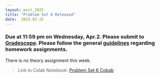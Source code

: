 ```yaml
---
layout: post_2025
title: "Problem Set 6 Released"
date:  2025-03-25
---
```


### Due at 11:59 pm on Wednesday, Apr.2. Please submit to [Gradescope](https://www.gradescope.com/courses/967007). Please follow the general [guidelines](https://cos485.github.io/2025/01/27/homework-guidelines.html) regarding homework assignments.

There is no theory assignment this week.

> Link to Colab Notebook: [Problem Set 6 Cobab](https://colab.research.google.com/drive/1ifhmI_n_eKcouWIypeJLrOm7VYz8Fyv_)